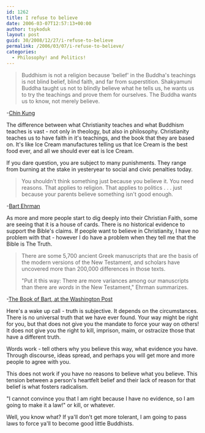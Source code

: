```yaml
---
id: 1262
title: I refuse to believe
date: 2006-03-07T12:57:13+00:00
author: tsykoduk
layout: post
guid: 30/2008/12/27/i-refuse-to-believe
permalink: /2006/03/07/i-refuse-to-believe/
categories:
  - Philosophy! and Politics!
---
```

<blockquote>Buddhism is not a religion because 'belief' in the Buddha's teachings is not blind belief, blind faith, and far from superstition. Shakyamuni Buddha taught us not to blindly believe what he tells us, he wants us to try the teachings and prove them for ourselves. The Buddha wants us to know, not merely believe.</blockquote>
-<a href="http://www.brown.edu/students/Buddhism_Society/profiledir/chinkung.html">Chin Kung</a><a href="http://www.brown.edu/students/Buddhism_Society/profiledir/chinkung.html"> </a>

The difference between what Christianity teaches and what Buddhism teaches is vast - not only in theology, but also in philosophy. Christianity teaches us to have faith in it's teachings, and the book that they are based on. It's like Ice Cream manufactures telling us that Ice Cream is the best food ever, and all we should ever eat is Ice Cream.


If you dare question, you are subject to many punishments. They range from burning at the stake in yesteryear to social and civic penalties today.
<blockquote>You shouldn't think something just because you believe it. You need reasons. That applies to religion. That applies to politics . . . just because your parents believe something isn't good enough.</blockquote>
-<a href="http://en.wikipedia.org/wiki/Bart_Ehrman">Bart Ehrman</a>

As more and more people start to dig deeply into their Christian Faith, some are seeing that it is a house of cards. There is no historical evidence to support the Bible's claims. If people want to believe in Christianity, I have no problem with that - however I do have a problem when they tell me that the Bible is The Truth.
<blockquote>There are some 5,700 ancient Greek manuscripts that are the basis of the modern versions of the New Testament, and scholars have uncovered more than 200,000 differences in those texts.

"Put it this way: There are more variances among our manuscripts than there are <em>words</em> in the New Testament," Ehrman summarizes.</blockquote>
-<a href="http://www.washingtonpost.com/wp-dyn/content/article/2006/03/04/AR2006030401369.html?sub=AR">The Book of Bart, at the Washington Post</a>


Here's a wake up call - truth is subjective. It depends on the circumstances. There is no universal truth that we have ever found. Your way might be right for you, but that does not give you the mandate to force your way on others! It does not give you the right to kill, imprison, maim, or ostracize those that have a different truth.


Words work - tell others why you believe this way, what evidence you have. Through discourse, ideas spread, and perhaps you will get more and more people to agree with you.


This does not work if you have no reasons to believe what you believe. This tension between a person's heartfelt belief and their lack of reason for that belief is what fosters radicalism.


"I cannot convince you that I am right because I have no evidence, so I am going to make it a law!" or kill, or whatever.


Well, you know what? If ya'll don't get more tolerant, I am going to pass laws to force ya'll to become good little Buddhists.